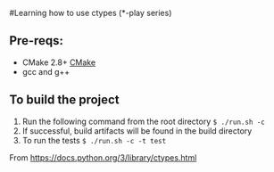 #Learning how to use ctypes (\*-play series)

## Pre-reqs:
* CMake 2.8+ [CMake](https://cmake.org/)
* gcc and g++

## To build the project
1. Run the following command from the root directory `$ ./run.sh -c`
2. If successful, build artifacts will be found in the build directory
3. To run the tests `$ ./run.sh -c -t test`

From https://docs.python.org/3/library/ctypes.html
